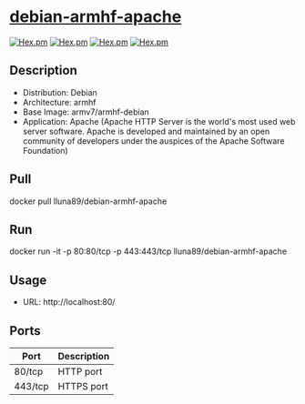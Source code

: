 # [debian-armhf-apache](https://hub.docker.com/r/lluna89/debian-armhf-apache/)
[![Hex.pm](https://images.microbadger.com/badges/version/lluna89/debian-armhf-apache.svg)](https://microbadger.com/images/lluna89/debian-armhf-apache) [![Hex.pm](https://images.microbadger.com/badges/image/lluna89/debian-armhf-apache.svg)](https://microbadger.com/images/lluna89/debian-armhf-apache) [![Hex.pm](https://img.shields.io/docker/stars/lluna89/debian-armhf-apache.svg)](https://hub.docker.com/r/lluna89/debian-armhf-apache/) [![Hex.pm](https://img.shields.io/docker/pulls/lluna89/debian-armhf-apache.svg)](https://hub.docker.com/r/lluna89/debian-armhf-apache/)

## Description
- Distribution: Debian
- Architecture: armhf
- Base Image: armv7/armhf-debian
- Application: Apache (Apache HTTP Server is the world's most used web server software. Apache is developed and maintained by an open community of developers under the auspices of the Apache Software Foundation)

## Pull
docker pull lluna89/debian-armhf-apache

## Run
docker run -it -p 80:80/tcp -p 443:443/tcp lluna89/debian-armhf-apache

## Usage
- URL: http://localhost:80/

## Ports
| Port  | Description |
| ------------- | ------------- |
| 80/tcp  | HTTP port  |
| 443/tcp  | HTTPS port  |
